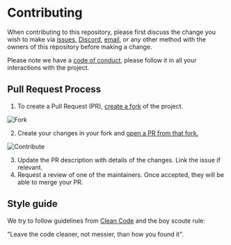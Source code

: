 # Contributing

When contributing to this repository, please first discuss the change you wish to make via [issues](https://github.com/onlook-dev/onlook/issues),
[Discord](https://discord.gg/hERDfFZCsH), [email](mailto:contact@onlook.com), or any other method with the owners of this repository before making a change. 

Please note we have a [code of conduct](./CODE_OF_CONDUCT.md), please follow it in all your interactions with the project.

## Pull Request Process

1. To create a Pull Request (PR), [create a fork](https://docs.github.com/en/pull-requests/collaborating-with-pull-requests/working-with-forks/fork-a-repo) of the project. 

![Fork](./assets/fork.png)

2. Create your changes in your fork and [open a PR from that fork.](https://docs.github.com/en/pull-requests/collaborating-with-pull-requests/proposing-changes-to-your-work-with-pull-requests/creating-a-pull-request-from-a-fork)

![Contribute](./assets/contribute.png)

3. Update the PR description with details of the changes. Link the issue if relevant.
4. Request a review of one of the maintainers. Once accepted, they will be able to merge your PR. 

## Style guide

We try to follow guidelines from [Clean Code](https://gist.github.com/wojteklu/73c6914cc446146b8b533c0988cf8d29) and the boy scoute rule: 

"Leave the code cleaner, not messier, than how you found it". 
